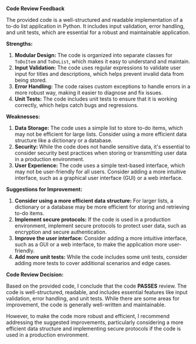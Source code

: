 **Code Review Feedback**

The provided code is a well-structured and readable implementation of a to-do list application in Python. It includes input validation, error handling, and unit tests, which are essential for a robust and maintainable application.

**Strengths:**

1.  **Modular Design:** The code is organized into separate classes for `ToDoItem` and `ToDoList`, which makes it easy to understand and maintain.
2.  **Input Validation:** The code uses regular expressions to validate user input for titles and descriptions, which helps prevent invalid data from being stored.
3.  **Error Handling:** The code raises custom exceptions to handle errors in a more robust way, making it easier to diagnose and fix issues.
4.  **Unit Tests:** The code includes unit tests to ensure that it is working correctly, which helps catch bugs and regressions.

**Weaknesses:**

1.  **Data Storage:** The code uses a simple list to store to-do items, which may not be efficient for large lists. Consider using a more efficient data structure like a dictionary or a database.
2.  **Security:** While the code does not handle sensitive data, it's essential to consider security best practices when storing or transmitting user data in a production environment.
3.  **User Experience:** The code uses a simple text-based interface, which may not be user-friendly for all users. Consider adding a more intuitive interface, such as a graphical user interface (GUI) or a web interface.

**Suggestions for Improvement:**

1.  **Consider using a more efficient data structure:** For larger lists, a dictionary or a database may be more efficient for storing and retrieving to-do items.
2.  **Implement secure protocols:** If the code is used in a production environment, implement secure protocols to protect user data, such as encryption and secure authentication.
3.  **Improve the user interface:** Consider adding a more intuitive interface, such as a GUI or a web interface, to make the application more user-friendly.
4.  **Add more unit tests:** While the code includes some unit tests, consider adding more tests to cover additional scenarios and edge cases.

**Code Review Decision:**

Based on the provided code, I conclude that the code **PASSES** review. The code is well-structured, readable, and includes essential features like input validation, error handling, and unit tests. While there are some areas for improvement, the code is generally well-written and maintainable.

However, to make the code more robust and efficient, I recommend addressing the suggested improvements, particularly considering a more efficient data structure and implementing secure protocols if the code is used in a production environment.